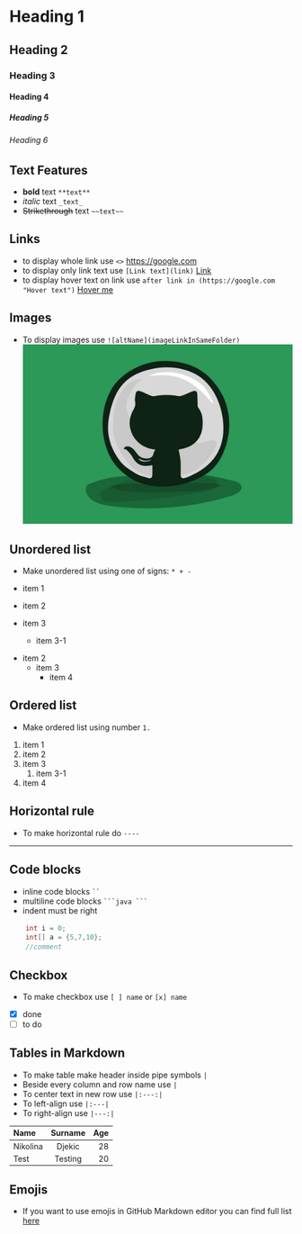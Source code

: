# Heading 1
## Heading 2
### Heading 3
#### Heading 4
##### Heading 5
###### Heading 6

## Text Features

* **bold** text `**text**`
* _italic_ text `_text_`
* ~~Strikethrough~~ text `~~text~~` 

## Links

* to display whole link use `<>` <https://google.com>
* to display only link text use `[Link text](link)` [Link](https://google.com)
* to display hover text on link use `after link in (https://google.com "Hover text")` [Hover me](https://google.com "Hovered text") 

## Images

* To display images use `![altName](imageLinkInSameFolder)`
![gitslika](z-markdown.png)

## Unordered list

* Make unordered list using one of signs: `* + -`

* item 1
* item 2
* item 3
  * item 3-1

- item 2
  + item 3
    + item 4

## Ordered list

* Make ordered list using number `1.`

1. item 1
2. item 2
3. item 3
   1. item 3-1
4. item 4

## Horizontal rule

* To make horizontal rule do `----`
---

## Code blocks

* inline code blocks ` `` `
* multiline code blocks ` ```java ``` `
* indent must be right

```java
    int i = 0;
    int[] a = {5,7,10};
    //comment
```

## Checkbox

* To make checkbox use `[ ] name` or `[x] name`

* [x] done
* [ ] to do

## Tables in Markdown

* To make table make header inside pipe symbols `|`
* Beside every column and row name use `|`
* To center text in new row use `|:---:|`
* To left-align use `|:---|`
* To right-align use `|---:|`

| Name      |  Surname  |  Age |
|:----------|:---------:|-----:|
| Nikolina  |  Djekic   |   28 |
| Test      |  Testing  |   20 |

## Emojis

* If you want to use emojis in GitHub Markdown editor you can find full list [here](https://gist.github.com/rxaviers/7360908)